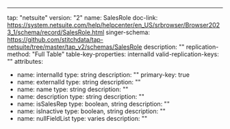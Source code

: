 ---
tap: "netsuite"
version: "2"
name: SalesRole
doc-link: https://system.netsuite.com/help/helpcenter/en_US/srbrowser/Browser2023_1/schema/record/SalesRole.html
singer-schema: https://github.com/stitchdata/tap-netsuite/tree/master/tap_v2/schemas/SalesRole
description: ""
replication-method: "Full Table"
table-key-properties: internalId
valid-replication-keys: ""
attributes:
- name: internalId
  type: string
  description: ""
  primary-key: true
- name: externalId
  type: string
  description: ""
- name: name
  type: string
  description: ""
- name: description
  type: string
  description: ""
- name: isSalesRep
  type: boolean, string
  description: ""
- name: isInactive
  type: boolean, string
  description: ""
- name: nullFieldList
  type: varies
  description: ""
